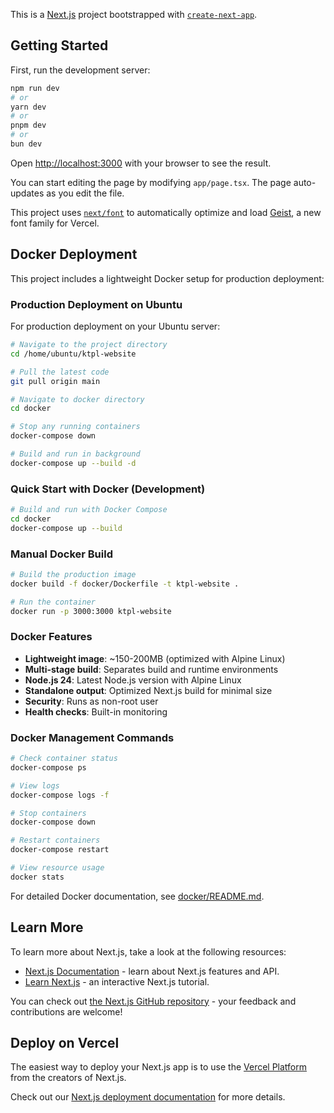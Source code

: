 This is a [Next.js](https://nextjs.org) project bootstrapped with [`create-next-app`](https://nextjs.org/docs/app/api-reference/cli/create-next-app).

## Getting Started

First, run the development server:

```bash
npm run dev
# or
yarn dev
# or
pnpm dev
# or
bun dev
```

Open [http://localhost:3000](http://localhost:3000) with your browser to see the result.

You can start editing the page by modifying `app/page.tsx`. The page auto-updates as you edit the file.

This project uses [`next/font`](https://nextjs.org/docs/app/building-your-application/optimizing/fonts) to automatically optimize and load [Geist](https://vercel.com/font), a new font family for Vercel.

## Docker Deployment

This project includes a lightweight Docker setup for production deployment:

### Production Deployment on Ubuntu

For production deployment on your Ubuntu server:

```bash
# Navigate to the project directory
cd /home/ubuntu/ktpl-website

# Pull the latest code
git pull origin main

# Navigate to docker directory
cd docker

# Stop any running containers
docker-compose down

# Build and run in background
docker-compose up --build -d
```

### Quick Start with Docker (Development)

```bash
# Build and run with Docker Compose
cd docker
docker-compose up --build
```

### Manual Docker Build

```bash
# Build the production image
docker build -f docker/Dockerfile -t ktpl-website .

# Run the container
docker run -p 3000:3000 ktpl-website
```

### Docker Features

- **Lightweight image**: ~150-200MB (optimized with Alpine Linux)
- **Multi-stage build**: Separates build and runtime environments
- **Node.js 24**: Latest Node.js version with Alpine Linux
- **Standalone output**: Optimized Next.js build for minimal size
- **Security**: Runs as non-root user
- **Health checks**: Built-in monitoring

### Docker Management Commands

```bash
# Check container status
docker-compose ps

# View logs
docker-compose logs -f

# Stop containers
docker-compose down

# Restart containers
docker-compose restart

# View resource usage
docker stats
```

For detailed Docker documentation, see [docker/README.md](docker/README.md).

## Learn More

To learn more about Next.js, take a look at the following resources:

- [Next.js Documentation](https://nextjs.org/docs) - learn about Next.js features and API.
- [Learn Next.js](https://nextjs.org/learn) - an interactive Next.js tutorial.

You can check out [the Next.js GitHub repository](https://github.com/vercel/next.js) - your feedback and contributions are welcome!

## Deploy on Vercel

The easiest way to deploy your Next.js app is to use the [Vercel Platform](https://vercel.com/new?utm_medium=default-template&filter=next.js&utm_source=create-next-app&utm_campaign=create-next-app-readme) from the creators of Next.js.

Check out our [Next.js deployment documentation](https://nextjs.org/docs/app/building-your-application/deploying) for more details.

